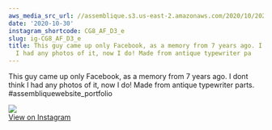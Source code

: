 ```yaml
---
aws_media_src_url: //assemblique.s3.us-east-2.amazonaws.com/2020/10/2020-10-30_03-38-47_UTC.jpg
date: '2020-10-30'
instagram_shortcode: CG8_AF_D3_e
slug: ig-CG8_AF_D3_e
title: This guy came up only Facebook, as a memory from 7 years ago. I dont think
  I had any photos of it, now I do! Made from antique typewriter pa
---
```


This guy came up only Facebook, as a memory from 7 years ago. I dont think I had any photos of it, now I do! Made from antique typewriter parts. #assembliquewebsite\_portfolio 

![](//assemblique.s3.us-east-2.amazonaws.com/2020/10/2020-10-30_03-38-47_UTC.jpg)   
[View on Instagram](https://www.instagram.com/p/CG8_AF_D3_e/)
